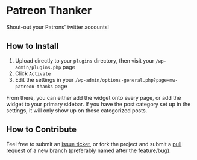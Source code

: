 # Patreon Thanker
Shout-out your Patrons' twitter accounts!

## How to Install
1. Upload directly to your `plugins` directory, then visit your `/wp-admin/plugins.php` page
2. Click `Activate`
3. Edit the settings in your `/wp-admin/options-general.php?page=mw-patreon-thanks` page

From there, you can either add the widget onto every page, or add the widget to your primary sidebar.  If you have the post category set up in the settings, it will only show up on those categorized posts.

## How to Contribute
Feel free to submit an [issue ticket](https://github.com/telepathics/WordPress-Patreon-Thanker/issues/new), or fork the project and submit a [pull request](https://github.com/telepathics/WordPress-Patreon-Thanker/compare) of a new branch (preferably named after the feature/bug).
